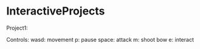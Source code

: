 # InteractiveProjects
Project1:

Controls:
wasd: movement
p: pause
space: attack
m: shoot bow
e: interact
